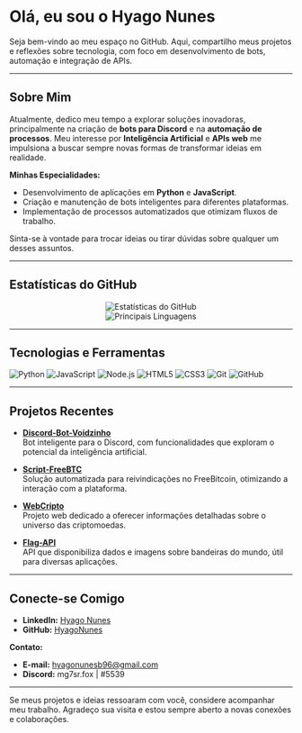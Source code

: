 # Olá, eu sou o Hyago Nunes

Seja bem-vindo ao meu espaço no GitHub. Aqui, compartilho meus projetos e reflexões sobre tecnologia, com foco em desenvolvimento de bots, automação e integração de APIs.

---

## Sobre Mim

Atualmente, dedico meu tempo a explorar soluções inovadoras, principalmente na criação de **bots para Discord** e na **automação de processos**. Meu interesse por **Inteligência Artificial** e **APIs web** me impulsiona a buscar sempre novas formas de transformar ideias em realidade.

**Minhas Especialidades:**
- Desenvolvimento de aplicações em **Python** e **JavaScript**.
- Criação e manutenção de bots inteligentes para diferentes plataformas.
- Implementação de processos automatizados que otimizam fluxos de trabalho.

Sinta-se à vontade para trocar ideias ou tirar dúvidas sobre qualquer um desses assuntos.

---

## Estatísticas do GitHub

<div align="center">
  <img src="https://github-readme-stats.vercel.app/api?username=HyagoNunes&show_icons=true&theme=radical" alt="Estatísticas do GitHub">
  <br>
  <img src="https://github-readme-stats.vercel.app/api/top-langs/?username=HyagoNunes&layout=compact&theme=radical" alt="Principais Linguagens">
</div>

---

## Tecnologias e Ferramentas

<div>
  <img src="https://img.shields.io/badge/Python-3776AB?style=for-the-badge&logo=python&logoColor=white" alt="Python">
  <img src="https://img.shields.io/badge/JavaScript-F7DF1E?style=for-the-badge&logo=javascript&logoColor=black" alt="JavaScript">
  <img src="https://img.shields.io/badge/Node.js-339933?style=for-the-badge&logo=nodedotjs&logoColor=white" alt="Node.js">
  <img src="https://img.shields.io/badge/HTML5-E34F26?style=for-the-badge&logo=html5&logoColor=white" alt="HTML5">
  <img src="https://img.shields.io/badge/CSS3-1572B6?style=for-the-badge&logo=css3&logoColor=white" alt="CSS3">
  <img src="https://img.shields.io/badge/Git-F05032?style=for-the-badge&logo=git&logoColor=white" alt="Git">
  <img src="https://img.shields.io/badge/GitHub-181717?style=for-the-badge&logo=github&logoColor=white" alt="GitHub">
</div>

---

## Projetos Recentes

- **[Discord-Bot-Voidzinho](https://github.com/HyagoNunes/Discord-Bot-Voidzinho)**  
  Bot inteligente para o Discord, com funcionalidades que exploram o potencial da inteligência artificial.

- **[Script-FreeBTC](https://github.com/HyagoNunes/Script-FreeBTC)**  
  Solução automatizada para reivindicações no FreeBitcoin, otimizando a interação com a plataforma.

- **[WebCripto](https://github.com/HyagoNunes/WebCripto)**  
  Projeto web dedicado a oferecer informações detalhadas sobre o universo das criptomoedas.

- **[Flag-API](https://github.com/HyagoNunes/Flag-API)**  
  API que disponibiliza dados e imagens sobre bandeiras do mundo, útil para diversas aplicações.

---

## Conecte-se Comigo

- **LinkedIn:** [Hyago Nunes](https://www.linkedin.com/in/seu-perfil/)
- **GitHub:** [HyagoNunes](https://github.com/HyagoNunes)

**Contato:**  
- **E-mail:** hyagonunesb96@gmail.com  
- **Discord:** mg7sr.fox | #5539

---

Se meus projetos e ideias ressoaram com você, considere acompanhar meu trabalho. Agradeço sua visita e estou sempre aberto a novas conexões e colaborações.
